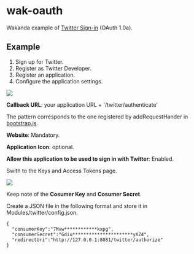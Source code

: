 wak-oauth
=========

Wakanda example of [Twitter Sign-in](https://dev.twitter.com/web/sign-in) (OAuth 1.0a).

Example
-------
1. Sign up for Twitter.
2. Register as Twitter Developer.
3. Register an application.
4. Configure the application settings.

![](https://github.com/miyako/wak-oauth/blob/master/images/1.png)

**Callback URL**: your application URL + '/twitter/authenticate'

The pattern corresponds to the one registered by addRequestHander in [bootstrap.js](https://github.com/miyako/wak-oauth/blob/master/SAMPLE/SAMPLE/bootstrap.js).

**Website**: Mandatory.

**Application Icon**: optional.

**Allow this application to be used to sign in with Twitter**: Enabled. 

Swith to the Keys and Access Tokens page.

![](https://github.com/miyako/wak-oauth/blob/master/images/2.png)

Keep note of the **Cosumer Key** and **Cosumer Secret**.

Create a JSON file in the following format and store it in Modules/twitter/config.json.

```JS
{
  "consumerKey":"7Mvw************kxpg",
  "consumerSecret":"Gdiu**********************yXZ4",
  "redirectUri":"http://127.0.0.1:8081/twitter/authorize"
}
```
